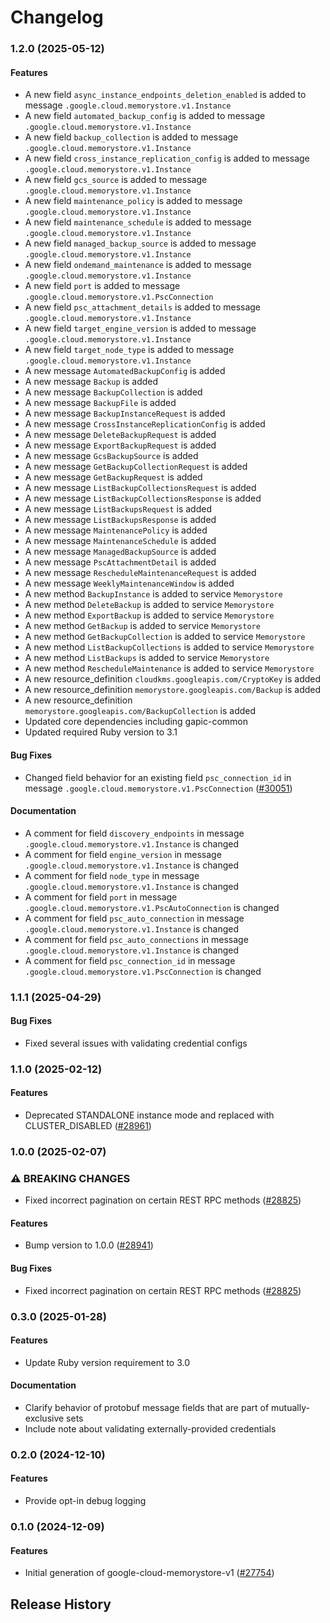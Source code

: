 # Changelog

### 1.2.0 (2025-05-12)

#### Features

* A new field `async_instance_endpoints_deletion_enabled` is added to message `.google.cloud.memorystore.v1.Instance` 
* A new field `automated_backup_config` is added to message `.google.cloud.memorystore.v1.Instance` 
* A new field `backup_collection` is added to message `.google.cloud.memorystore.v1.Instance` 
* A new field `cross_instance_replication_config` is added to message `.google.cloud.memorystore.v1.Instance` 
* A new field `gcs_source` is added to message `.google.cloud.memorystore.v1.Instance` 
* A new field `maintenance_policy` is added to message `.google.cloud.memorystore.v1.Instance` 
* A new field `maintenance_schedule` is added to message `.google.cloud.memorystore.v1.Instance` 
* A new field `managed_backup_source` is added to message `.google.cloud.memorystore.v1.Instance` 
* A new field `ondemand_maintenance` is added to message `.google.cloud.memorystore.v1.Instance` 
* A new field `port` is added to message `.google.cloud.memorystore.v1.PscConnection` 
* A new field `psc_attachment_details` is added to message `.google.cloud.memorystore.v1.Instance` 
* A new field `target_engine_version` is added to message `.google.cloud.memorystore.v1.Instance` 
* A new field `target_node_type` is added to message `.google.cloud.memorystore.v1.Instance` 
* A new message `AutomatedBackupConfig` is added 
* A new message `Backup` is added 
* A new message `BackupCollection` is added 
* A new message `BackupFile` is added 
* A new message `BackupInstanceRequest` is added 
* A new message `CrossInstanceReplicationConfig` is added 
* A new message `DeleteBackupRequest` is added 
* A new message `ExportBackupRequest` is added 
* A new message `GcsBackupSource` is added 
* A new message `GetBackupCollectionRequest` is added 
* A new message `GetBackupRequest` is added 
* A new message `ListBackupCollectionsRequest` is added 
* A new message `ListBackupCollectionsResponse` is added 
* A new message `ListBackupsRequest` is added 
* A new message `ListBackupsResponse` is added 
* A new message `MaintenancePolicy` is added 
* A new message `MaintenanceSchedule` is added 
* A new message `ManagedBackupSource` is added 
* A new message `PscAttachmentDetail` is added 
* A new message `RescheduleMaintenanceRequest` is added 
* A new message `WeeklyMaintenanceWindow` is added 
* A new method `BackupInstance` is added to service `Memorystore` 
* A new method `DeleteBackup` is added to service `Memorystore` 
* A new method `ExportBackup` is added to service `Memorystore` 
* A new method `GetBackup` is added to service `Memorystore` 
* A new method `GetBackupCollection` is added to service `Memorystore` 
* A new method `ListBackupCollections` is added to service `Memorystore` 
* A new method `ListBackups` is added to service `Memorystore` 
* A new method `RescheduleMaintenance` is added to service `Memorystore` 
* A new resource_definition `cloudkms.googleapis.com/CryptoKey` is added 
* A new resource_definition `memorystore.googleapis.com/Backup` is added 
* A new resource_definition `memorystore.googleapis.com/BackupCollection` is added 
* Updated core dependencies including gapic-common 
* Updated required Ruby version to 3.1 
#### Bug Fixes

* Changed field behavior for an existing field `psc_connection_id` in message `.google.cloud.memorystore.v1.PscConnection` ([#30051](https://github.com/googleapis/google-cloud-ruby/issues/30051)) 
#### Documentation

* A comment for field `discovery_endpoints` in message `.google.cloud.memorystore.v1.Instance` is changed 
* A comment for field `engine_version` in message `.google.cloud.memorystore.v1.Instance` is changed 
* A comment for field `node_type` in message `.google.cloud.memorystore.v1.Instance` is changed 
* A comment for field `port` in message `.google.cloud.memorystore.v1.PscAutoConnection` is changed 
* A comment for field `psc_auto_connection` in message `.google.cloud.memorystore.v1.Instance` is changed 
* A comment for field `psc_auto_connections` in message `.google.cloud.memorystore.v1.Instance` is changed 
* A comment for field `psc_connection_id` in message `.google.cloud.memorystore.v1.PscConnection` is changed 

### 1.1.1 (2025-04-29)

#### Bug Fixes

* Fixed several issues with validating credential configs 

### 1.1.0 (2025-02-12)

#### Features

* Deprecated STANDALONE instance mode and replaced with CLUSTER_DISABLED ([#28961](https://github.com/googleapis/google-cloud-ruby/issues/28961)) 

### 1.0.0 (2025-02-07)

### ⚠ BREAKING CHANGES

* Fixed incorrect pagination on certain REST RPC methods ([#28825](https://github.com/googleapis/google-cloud-ruby/issues/28825))

#### Features

* Bump version to 1.0.0 ([#28941](https://github.com/googleapis/google-cloud-ruby/issues/28941)) 
#### Bug Fixes

* Fixed incorrect pagination on certain REST RPC methods ([#28825](https://github.com/googleapis/google-cloud-ruby/issues/28825)) 

### 0.3.0 (2025-01-28)

#### Features

* Update Ruby version requirement to 3.0 
#### Documentation

* Clarify behavior of protobuf message fields that are part of mutually-exclusive sets 
* Include note about validating externally-provided credentials 

### 0.2.0 (2024-12-10)

#### Features

* Provide opt-in debug logging 

### 0.1.0 (2024-12-09)

#### Features

* Initial generation of google-cloud-memorystore-v1 ([#27754](https://github.com/googleapis/google-cloud-ruby/issues/27754)) 

## Release History
